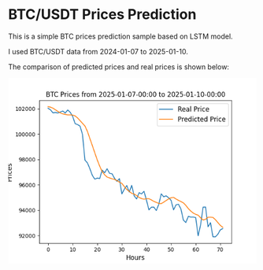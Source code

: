# BTC/USDT Prices Prediction
This is a simple BTC prices prediction sample based on LSTM model.  
  
I used BTC/USDT data from 2024-01-07 to 2025-01-10.  
  
The comparison of predicted prices and real prices is shown below:
 
![Predicted prices](predicted_prices.png)
